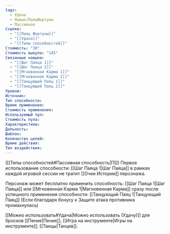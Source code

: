 ```yaml
---
tags:
  - Удача
  - Навык/ПаяцФортуны
  - Пассивная
Ссылки:
  - "[[Паяц Фортуны]]"
  - "[[Удача]]"
  - "[[Типы способностей]]"
Стоимость: "30"
Стоимость выкупа: "145"
Связанные навыки:
  - "[[Шаг Паяца 1]]"
  - "[[Шаг Паяца 2]]"
  - "[[Мгновенная Карма 1]]"
  - "[[Мгновенная Карма 2]]"
  - "[[Танцующий Паяц 1]]"
  - "[[Танцующий Паяц 2]]"
Уровни:
Источник:
Тип способности:
Время применения:
Стоимость применения:
Используемый пул:
Стоимость пула:
Характеристики:
Дальность:
Шаблон:
Количество целей:
Время действия:
Тип воздействия:
---
```

([[Типы способностей#Пассивная способность|П]]) Первое использование способности: [[Шаг Паяца 1|Шаг Паяца]] в рамках каждой игровой сессии не тратит [[Очки Истории]] персонажа. 

Персонаж может бесплатно применить способность: [[Шаг Паяца 1|Шаг Паяца]] или [[Мгновенная Карма 1|Магновенная Карма]] сразу после успешного применения способности: [[Танцующий Паяц 1|Танцующий Паяц]] 
(Если благодаря бонусу к Защите атака противника промахнулась)

[[Можно использовать#Удача|Можно использовать (Удачу)]] для бросков [[Пение|Пения]];  [[Игра на инструменте|Игры на инструменте]]; [[Танцы|Танцев]].